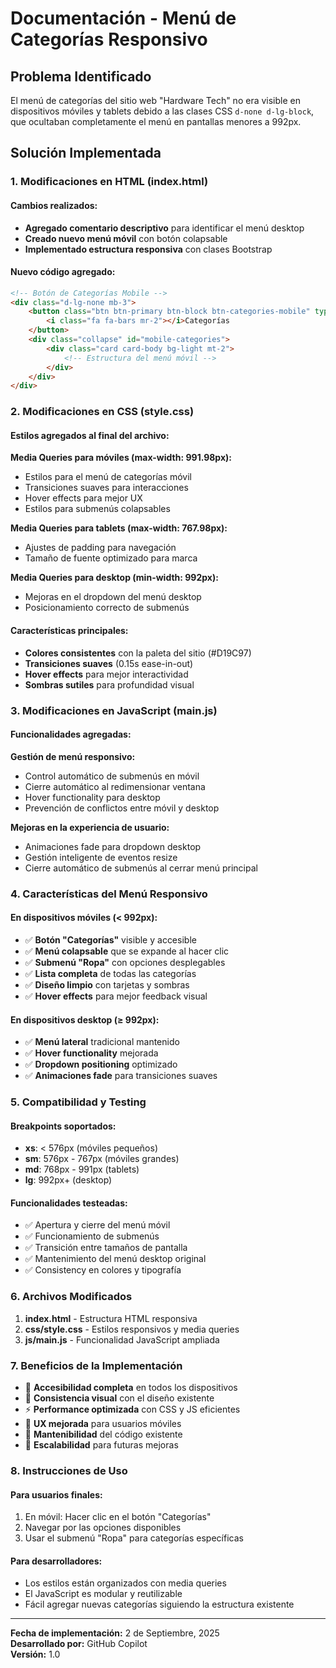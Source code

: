 # Documentación - Menú de Categorías Responsivo

## Problema Identificado
El menú de categorías del sitio web "Hardware Tech" no era visible en dispositivos móviles y tablets debido a las clases CSS `d-none d-lg-block`, que ocultaban completamente el menú en pantallas menores a 992px.

## Solución Implementada

### 1. Modificaciones en HTML (index.html)

#### Cambios realizados:
- **Agregado comentario descriptivo** para identificar el menú desktop
- **Creado nuevo menú móvil** con botón colapsable
- **Implementado estructura responsiva** con clases Bootstrap

#### Nuevo código agregado:
```html
<!-- Botón de Categorías Mobile -->
<div class="d-lg-none mb-3">
    <button class="btn btn-primary btn-block btn-categories-mobile" type="button" data-toggle="collapse" data-target="#mobile-categories">
        <i class="fa fa-bars mr-2"></i>Categorías
    </button>
    <div class="collapse" id="mobile-categories">
        <div class="card card-body bg-light mt-2">
            <!-- Estructura del menú móvil -->
        </div>
    </div>
</div>
```

### 2. Modificaciones en CSS (style.css)

#### Estilos agregados al final del archivo:

**Media Queries para móviles (max-width: 991.98px):**
- Estilos para el menú de categorías móvil
- Transiciones suaves para interacciones
- Hover effects para mejor UX
- Estilos para submenús colapsables

**Media Queries para tablets (max-width: 767.98px):**
- Ajustes de padding para navegación
- Tamaño de fuente optimizado para marca

**Media Queries para desktop (min-width: 992px):**
- Mejoras en el dropdown del menú desktop
- Posicionamiento correcto de submenús

#### Características principales:
- **Colores consistentes** con la paleta del sitio (#D19C97)
- **Transiciones suaves** (0.15s ease-in-out)
- **Hover effects** para mejor interactividad
- **Sombras sutiles** para profundidad visual

### 3. Modificaciones en JavaScript (main.js)

#### Funcionalidades agregadas:

**Gestión de menú responsivo:**
- Control automático de submenús en móvil
- Cierre automático al redimensionar ventana
- Hover functionality para desktop
- Prevención de conflictos entre móvil y desktop

**Mejoras en la experiencia de usuario:**
- Animaciones fade para dropdown desktop
- Gestión inteligente de eventos resize
- Cierre automático de submenús al cerrar menú principal

### 4. Características del Menú Responsivo

#### En dispositivos móviles (< 992px):
- ✅ **Botón "Categorías"** visible y accesible
- ✅ **Menú colapsable** que se expande al hacer clic
- ✅ **Submenú "Ropa"** con opciones desplegables
- ✅ **Lista completa** de todas las categorías
- ✅ **Diseño limpio** con tarjetas y sombras
- ✅ **Hover effects** para mejor feedback visual

#### En dispositivos desktop (≥ 992px):
- ✅ **Menú lateral** tradicional mantenido
- ✅ **Hover functionality** mejorada
- ✅ **Dropdown positioning** optimizado
- ✅ **Animaciones fade** para transiciones suaves

### 5. Compatibilidad y Testing

#### Breakpoints soportados:
- **xs**: < 576px (móviles pequeños)
- **sm**: 576px - 767px (móviles grandes)
- **md**: 768px - 991px (tablets)
- **lg**: 992px+ (desktop)

#### Funcionalidades testeadas:
- ✅ Apertura y cierre del menú móvil
- ✅ Funcionamiento de submenús
- ✅ Transición entre tamaños de pantalla
- ✅ Mantenimiento del menú desktop original
- ✅ Consistency en colores y tipografía

### 6. Archivos Modificados

1. **index.html** - Estructura HTML responsiva
2. **css/style.css** - Estilos responsivos y media queries
3. **js/main.js** - Funcionalidad JavaScript ampliada

### 7. Beneficios de la Implementación

- 🎯 **Accesibilidad completa** en todos los dispositivos
- 🎨 **Consistencia visual** con el diseño existente
- ⚡ **Performance optimizada** con CSS y JS eficientes
- 📱 **UX mejorada** para usuarios móviles
- 🔧 **Mantenibilidad** del código existente
- 🚀 **Escalabilidad** para futuras mejoras

### 8. Instrucciones de Uso

#### Para usuarios finales:
1. En móvil: Hacer clic en el botón "Categorías"
2. Navegar por las opciones disponibles
3. Usar el submenú "Ropa" para categorías específicas

#### Para desarrolladores:
- Los estilos están organizados con media queries
- El JavaScript es modular y reutilizable
- Fácil agregar nuevas categorías siguiendo la estructura existente

---

**Fecha de implementación:** 2 de Septiembre, 2025  
**Desarrollado por:** GitHub Copilot  
**Versión:** 1.0
